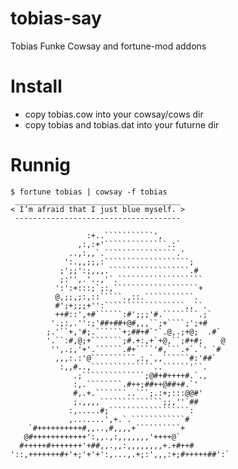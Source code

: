 tobias-say
==========

Tobias Funke Cowsay and fortune-mod addons

Install
=======
* copy tobias.cow into your cowsay/cows dir
* copy tobias and tobias.dat into your futurne dir

Runnig
======
    $ fortune tobias | cowsay -f tobias
     _____________________________________ 
    < I’m afraid that I just blue myself. >
     ------------------------------------- 
    
                     :+..```````````',               
                   ,:,:+'``````````````.:`            
                 ..,:,,`.````````````````.'           
                ':.,,;;,:```````````````````;         
               ;';;':;,,,.``````````````````.#        
               ;:'',.'..,'`.```````````````````       
              ':':+:::;`;:,```````````````````+       
              @,;;,;:,::`````.,::.```````````.      
              #';+;;;+'':``````````````````,,``.      
              ++#::',+#``````:#';;;'#.````````.;`     
             '.;:,.'':;'##+##+@#,,,``;+````;';+#    
            ;.'``+,'#;.``````+;##+#`'`.@,.;+@;  .#` 
            '.``:#,@;+```````;#.+:,+`+@,``;#+#;    @  
             '',.;,'+'.``````.#+````'#,```.+`.`' `#   
              ,,,:.:'@``````````,:,`,,``````#:'##`    
               :,,#..,``````````````..``````'``.      
                  .;``````````````;@#+#++++#.`.,      
                  :,.````````.#++;##++@##+#.`'      
                  #,.+.```````..```;.:+;:::@@#'       
                  ;.,,,,``````````````;;,''`##        
                 :,.....#;``````````````````:         
                 ,.......',+.`.````````````#          
        `#++++++++++#,,..,#,,,,+``````````+           
       @#++++++++++++':,,.,:,,,,,,,'++++@`            
      #+++++#+++++++'+##,,.,,:,,,,,,,,+.+#++#         
    '::,+++++++#+'+;'+'+':,...,.+;:',,,:+;#+++++##':` 

